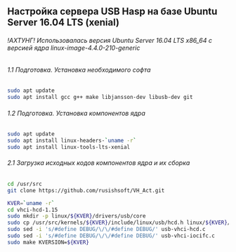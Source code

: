 ## Настройка сервера USB Hasp на базе Ubuntu Server 16.04 LTS (xenial)
###### !АХТУНГ! Использовалась версия Ubuntu Server 16.04 LTS x86_64 с версией ядра linux-image-4.4.0-210-generic


###### 1.1 Подготовка. Установка необходимого софта

```sh
sudo apt update
sudo apt install gcc g++ make libjansson-dev libusb-dev git
```

###### 1.2 Подготовка. Установка компонентов ядра


```sh
sudo apt update
sudo apt install linux-headers-`uname -r`
sudo apt install linux-tools-lts-xenial
```

###### 2.1 Загрузка исходных кодов компонентов ядра и их сборка
```sh
cd /usr/src
git clone https://github.com/rusishsoft/VH_Act.git

KVER=`uname -r`
cd vhci-hcd-1.15
sudo mkdir -p linux/${KVER}/drivers/usb/core
sudo cp /usr/src/kernels/${KVER}/include/linux/usb/hcd.h linux/${KVER}/drivers/usb/core
sudo sed -i 's/#define DEBUG/\/\/#define DEBUG/' usb-vhci-hcd.c
sudo sed -i 's/#define DEBUG/\/\/#define DEBUG/' usb-vhci-iocifc.c
sudo make KVERSION=${KVER}
```
